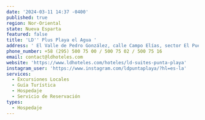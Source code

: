 ```yaml
---
date: '2024-03-11 14:37 -0400'
published: true
region: Nor-Oriental
state: Nueva Esparta
featured: false
title: 'LD'' Plus Playa el Agua '
address: ' El Valle de Pedro González, calle Campo Elías, sector El Pueblito, Municipio Gómez. Playa Puerto Cruz. Isla Margarita. Nueva Esparta - Venezuela.'
phone_number: +58 (295) 500 75 00 / 500 75 02 / 500 75 16
email: contact@ldhoteles.com
website: 'https://www.ldhoteles.com/hoteles/ld-suites-punta-playa'
instagram_user: 'https://www.instagram.com/ldpuntaplaya/?hl=es-la'
services:
  - Excursiones Locales
  - Guía Turística
  - Hospedaje
  - Servicio de Reservación
types:
  - Hospedaje
---
```


